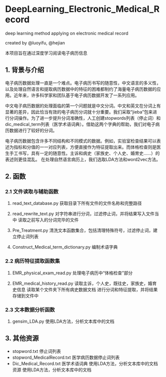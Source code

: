 # DeepLearning_Electronic_Medical_Record
deep learning method applying on electronic medical record

created by @luoyifu, @hejian

本项目旨在通过深度学习阅读电子病历信息

## 1. 背景与介绍
电子病历数据处理一直是一个难点。电子病历书写的随意性，中文语言的多义性，以及处理自然语言和提取病历数据中的特征的困难都制约了海量电子病历数据的应用。近年来，许多科学家和团队基于电子病历数据开发了一系列应用。

中文电子病历数据的处理面临的第一个问题就是中文分词。中文和英文在分词上有显著的差异，因此恰当有效的电子病历分词就十分重要。我们采取“jieba”包来进行分词操作。为了进一步提升分词准确性，人工创建stopwords列表（停止词）和dic_medical_term列表（医学术语词典）。借助这两个字典的帮助，我们对电子病历数据进行了较好的分词。

电子病历数据包含许多不同结构和不同模式的数据。例如，实验室检查结果可以表述为指标和分值的一一对应列表，方便直接作为特征提取出来。而体格检查则是医生手工书写，具有一定的随意性。主诉和病史（家族史、个人史、婚育史……）的表述则更佳混乱。
在处理自然语言病历上，我们选取LDA方法和word2vec方法。



## 2. 函数
### 2.1 文件读取与辅助函数
1. read_text_database.py
获取目录下所有文件的文件名称和完整路径

2. read_rewrite_text.py
对字符串进行分词，过滤停止词，并将结果写入文件当中
读取之前写入的分词完毕的文件

3. Pre_Treatment.py
清洗文本函数集合，包括清理特殊符号，过滤停止词，建立停止词列表

4. Construct_Medical_term_dictionary.py
编制术语字典

### 2.2 病历特征提取函数集
1. EMR_physical_exam_read.py
处理电子病历中“体格检查”部分

2. EMR_medical_history_read.py
读取主诉，个人史，既往史，家族史，婚育史信息
读取某个文件夹下所有病史数据文档
进行分词和特征提取，并将结果存储到文件中

### 2.3 文本数据分析函数
1. gensim_LDA.py
使用LDA方法，分析文本库中的文档

## 3. 其他资源
* stopword.txt
停止词列表
* stopword_MedicalRecord.txt
医学病历数据停止词列表
* Dic_Medical_Record.txt
医学术语词典
使用LDA方法，分析文本库中的文档资源
使用LDA方法，分析文本库中的文档
